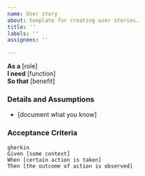 ```yaml
---
name: User story
about: template for creating user stories.
title: ''
labels: ''
assignees: ''

---
```


**As a** [role]  
 **I need** [function]  
 **So that** [benefit]  
   
 ### Details and Assumptions
 * [document what you know]
   
 ### Acceptance Criteria
    gherkin 
    Given [some context]
    When [certain action is taken]
    Then [the outcome of action is observed]
